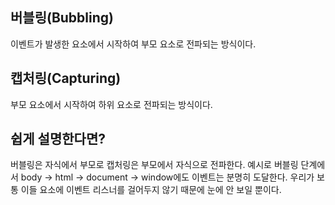 ## 버블링(Bubbling)

이벤트가 발생한 요소에서 시작하여 부모 요소로 전파되는 방식이다.

## 캡처링(Capturing)

부모 요소에서 시작하여 하위 요소로 전파되는 방식이다.

## 쉽게 설명한다면?

버블링은 자식에서 부모로 캡처링은 부모에서 자식으로 전파한다. 예시로 버블링 단계에서 body → html → document → window에도 이벤트는 분명히 도달한다. 우리가 보통 이들 요소에 이벤트 리스너를 걸어두지 않기 때문에 눈에 안 보일 뿐이다.
